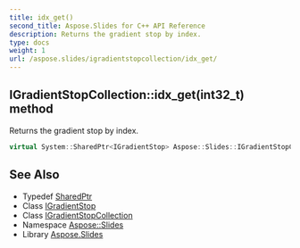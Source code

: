 ```yaml
---
title: idx_get()
second_title: Aspose.Slides for C++ API Reference
description: Returns the gradient stop by index.
type: docs
weight: 1
url: /aspose.slides/igradientstopcollection/idx_get/
---
```

## IGradientStopCollection::idx_get(int32_t) method


Returns the gradient stop by index.

```cpp
virtual System::SharedPtr<IGradientStop> Aspose::Slides::IGradientStopCollection::idx_get(int32_t index)=0
```

## See Also

* Typedef [SharedPtr](../../../system/sharedptr/)
* Class [IGradientStop](../../igradientstop/)
* Class [IGradientStopCollection](../)
* Namespace [Aspose::Slides](../../)
* Library [Aspose.Slides](../../../)